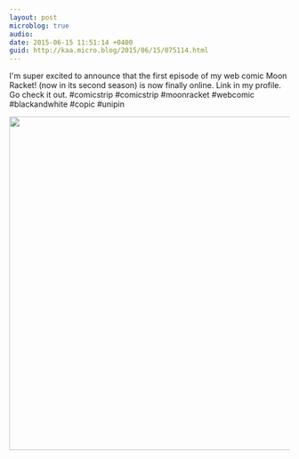 ```yaml
---
layout: post
microblog: true
audio: 
date: 2015-06-15 11:51:14 +0400
guid: http://kaa.micro.blog/2015/06/15/075114.html
---
```

I'm super excited to announce that the first episode of my web comic Moon Racket! (now in its second season) is now finally online. Link in my profile. Go check it out. #comicstrip #comicstrip #moonracket #webcomic #blackandwhite #copic #unipin

<img src="https://micro.kaa.bz/uploads/2018/1722ece80c.jpg" width="600" height="600" />
